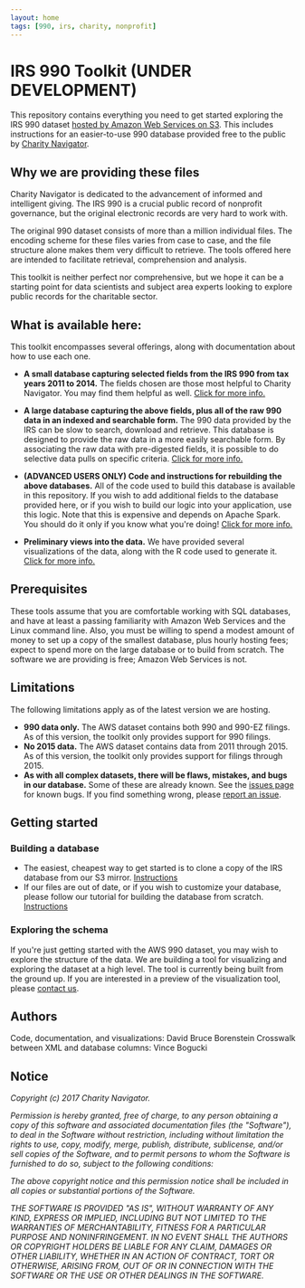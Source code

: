 ```yaml
---
layout: home
tags: [990, irs, charity, nonprofit]
---
```


# IRS 990 Toolkit (UNDER DEVELOPMENT)

This repository contains everything you need to get started exploring the IRS 990 dataset [hosted by Amazon Web Services on S3](https://aws.amazon.com/public-datasets/irs-990/). This includes instructions for an easier-to-use 990 database provided free to the public by [Charity Navigator](https://www.charitynavigator.org/).

## Why we are providing these files

Charity Navigator is dedicated to the advancement of informed and intelligent giving. The IRS 990 is a crucial public record of nonprofit governance, but the original electronic records are very hard to work with.

The original 990 dataset consists of more than a million individual files. The encoding scheme for these files varies from case to case, and the file structure alone makes them very difficult to retrieve. The tools offered here are intended to facilitate retrieval, comprehension and analysis.

This toolkit is neither perfect nor comprehensive, but we hope it can be a starting point for data scientists and subject area experts looking to explore public records for the charitable sector.

## What is available here:

This toolkit encompasses several offerings, along with documentation about how to use each one.

* **A small database capturing selected fields from the IRS 990 from tax years 2011 to 2014.** The fields chosen are those most helpful to Charity Navigator. You may find them helpful as well. [Click for more info.](http://placeholder.com)

* **A large database capturing the above fields, plus all of the raw 990 data in an indexed and searchable form.** The 990 data provided by the IRS can be slow to search,  download and retrieve. This database is designed to provide the raw data in a more easily searchable form. By associating the raw data with pre-digested fields, it is possible to do selective data pulls on specific criteria.  [Click for more info.](http://placeholder.com)

* **(ADVANCED USERS ONLY) Code and instructions for rebuilding the above databases.** All of the code used to build this database is available in this repository. If you wish to add additional fields to the database provided here, or if you wish to build our logic into your application, use this logic. Note that this is expensive and depends on Apache Spark. You should do it only if you know what you're doing!  [Click for more info.](http://placeholder.com)

* **Preliminary views into the data.** We have provided several visualizations of the data, along with the R code used to generate it.  [Click for more info.](http://placeholder.com)

## Prerequisites

These tools assume that you are comfortable working with SQL databases, and have at least a passing familiarity with Amazon Web Services and the Linux command line. Also, you must be willing to spend a modest amount of money to set up a copy of the smallest database, plus hourly hosting fees; expect to spend more on the large database or to build from scratch. The software we are providing is free; Amazon Web Services is not.

## Limitations

The following limitations apply as of the latest version we are hosting.

* **990 data only.** The AWS dataset contains both 990 and 990-EZ filings. As of this version, the toolkit only provides support for 990 filings. 
* **No 2015 data.** The AWS dataset contains data from 2011 through 2015. As of this version, the toolkit only provides support for filings through 2015.
* **As with all complex datasets, there will be flaws, mistakes, and bugs in our database.** Some of these are already known. See the [issues page](https://github.com/CharityNavigator/irs990/issues) for known bugs. If you find something wrong, please [report an issue](https://github.com/CharityNavigator/irs990/issues).

## Getting started

### Building a database

 * The easiest, cheapest way to get started is to clone a copy of the IRS database from our S3 mirror. [Instructions](https://github.com/CharityNavigator/irs990/blob/master/documentation/clone_database.md)
 * If our files are out of date, or if you wish to customize your database, please follow our tutorial for building the database from scratch. [Instructions](http://placeholder/)

### Exploring the schema

If you're just getting started with the AWS 990 dataset, you may wish to explore the structure of the data. We are building a tool for visualizing and exploring the dataset at a high level. The tool is currently being built from the ground up. If you are interested in a preview of the visualization tool, please [contact us](mailto:dborenstein@charitynavigator.org).

## Authors

Code, documentation, and visualizations: David Bruce Borenstein
Crosswalk between XML and database columns: Vince Bogucki

## Notice

*Copyright (c) 2017 Charity Navigator.*

*Permission is hereby granted, free of charge, to any person obtaining a copy of this software and associated documentation files (the "Software"), to deal in the Software without restriction, including without limitation the rights to use, copy, modify, merge, publish, distribute, sublicense, and/or sell copies of the Software, and to permit persons to whom the Software is furnished to do so, subject to the following conditions:*

*The above copyright notice and this permission notice shall be included in all copies or substantial portions of the Software.*

*THE SOFTWARE IS PROVIDED "AS IS", WITHOUT WARRANTY OF ANY KIND, EXPRESS OR IMPLIED, INCLUDING BUT NOT LIMITED TO THE WARRANTIES OF MERCHANTABILITY, FITNESS FOR A PARTICULAR PURPOSE AND NONINFRINGEMENT. IN NO EVENT SHALL THE AUTHORS OR COPYRIGHT HOLDERS BE LIABLE FOR ANY CLAIM, DAMAGES OR OTHER LIABILITY, WHETHER IN AN ACTION OF CONTRACT, TORT OR OTHERWISE, ARISING FROM, OUT OF OR IN CONNECTION WITH THE SOFTWARE OR THE USE OR OTHER DEALINGS IN THE SOFTWARE.*
